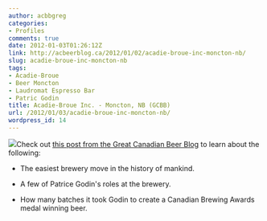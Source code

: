 ```yaml
---
author: acbbgreg
categories:
- Profiles
comments: true
date: 2012-01-03T01:26:12Z
link: http://acbeerblog.ca/2012/01/02/acadie-broue-inc-moncton-nb/
slug: acadie-broue-inc-moncton-nb
tags:
- Acadie-Broue
- Beer Moncton
- Laudromat Espresso Bar
- Patric Godin
title: Acadie-Broue Inc. - Moncton, NB (GCBB)
url: /2012/01/03/acadie-broue-inc-moncton-nb/
wordpress_id: 14
---
```


[![](http://acbeerblog.ca/wp-content/uploads/2012/01/acadie-broue1.jpg)](http://acbeerblog.ca/wp-content/uploads/2012/01/acadie-broue1.jpg)Check out [this post from the Great Canadian Beer Blog](http://www.greatcanadianbeerblog.com/2011/12/meet-patrice-godin-acadie-broue-inc.html?utm_source=feedburner&utm_medium=feed&utm_campaign=Feed%3A+GreatCanadianBeerBlog+%28Great+Canadian+Beer+Blog%29) to learn about the following:



	
  * The easiest brewery move in the history of mankind.

	
  * A few of Patrice Godin's roles at the brewery.

	
  * How many batches it took Godin to create a Canadian Brewing Awards medal winning beer.


